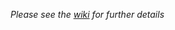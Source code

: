 _Please see the [wiki](https://github.com/datadave/GADS9-NYC-Spring2014/wiki/Lab-02:Python-for-Data) for further details_
